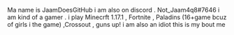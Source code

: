 Ma name is JaamDoesGitHub
i am also on discord . Not_Jaam4q8#7646
i am kind of a gamer . i play  Minecrft 1.17.1 , Fortnite , Paladins (16+game bcuz of girls i the game) ,Crossout , guns up!
i am also an idiot 
this is my bout me
